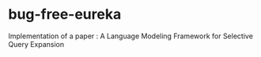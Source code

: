 # bug-free-eureka
Implementation of a paper : A Language Modeling Framework for Selective Query Expansion
